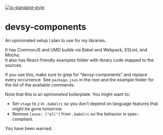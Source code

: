 [![js-standard-style](https://img.shields.io/badge/code%20style-standard-brightgreen.svg)](http://standardjs.com/)

devsy-components
=========================

An opinionated setup I plan to use for my libraries.

It has CommonJS and UMD builds via Babel and Webpack, ESLint, and Mocha.  
It also has React-friendly examples folder with library code mapped to the sources.

If you use this, make sure to grep for “devsy-components” and replace every occurrence.
See `package.json` in the root and the example folder for the list of the available commands.

Note that this is an *opinionated* boilerplate. You might want to:

* Set `stage` to `2` in `.babelrc` so you don’t depend on language features that might be gone tomorrow
* Remove `loose: ["all"]` from `.babelrc` so the behavior is spec-compliant.

You have been warned.
